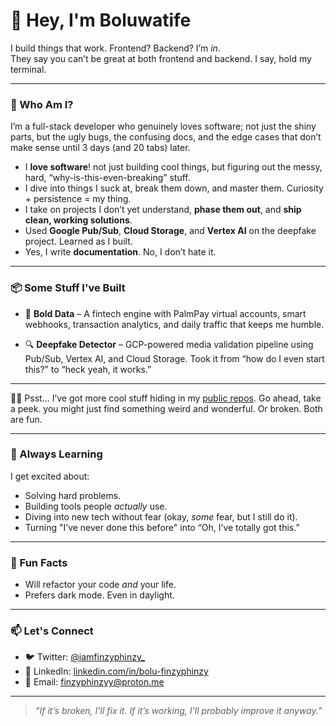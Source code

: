 
# 👋 Hey, I'm Boluwatife

I build things that work. Frontend? Backend? I’m *in*.  
They say you can’t be great at both frontend and backend. I say, hold my terminal.

---

### 🚀 Who Am I?
I’m a full-stack developer who genuinely loves software; not just the shiny parts, but the ugly bugs, the confusing docs, and the edge cases that don’t make sense until 3 days (and 20 tabs) later.

- I **love software**! not just building cool things, but figuring out the messy, hard, “why-is-this-even-breaking” stuff.
- I dive into things I suck at, break them down, and master them. Curiosity + persistence = my thing.
- I take on projects I don’t yet understand, **phase them out**, and **ship clean, working solutions**.
- Used **Google Pub/Sub**, **Cloud Storage**, and **Vertex AI** on the deepfake project. Learned as I built.
- Yes, I write **documentation**. No, I don’t hate it.

---

### 📦 Some Stuff I've Built

- 💸 **Bold Data** – A fintech engine with PalmPay virtual accounts, smart webhooks, transaction analytics, and daily traffic that keeps me humble.

- 🔍 **Deepfake Detector** – GCP-powered media validation pipeline using Pub/Sub, Vertex AI, and Cloud Storage. Took it from “how do I even start this?” to “heck yeah, it works.”

---

🕵️‍♂️ Psst... I’ve got more cool stuff hiding in my [public repos](https://github.com/finzyphinzy/?tab=repositories). Go ahead, take a peek. you might just find something weird and wonderful. Or broken. Both are fun.


---

### 🌱 Always Learning

I get excited about:
- Solving hard problems.
- Building tools people *actually* use.
- Diving into new tech without fear (okay, *some* fear, but I still do it).
- Turning "I’ve never done this before" into “Oh, I’ve totally got this.”

---

### 🎉 Fun Facts

- Will refactor your code *and* your life.  
- Prefers dark mode. Even in daylight.

---

### 📫 Let's Connect

- 🐦 Twitter: [@iamfinzyphinzy_](https://twitter.com/iamfinzyphinzy_)  
- 💼 LinkedIn: [linkedin.com/in/bolu-finzyphinzy](https://linkedin.com/in/bolu-finzyphinzy)  
- 📧 Email: [finzyphinzyy@proton.me](mailto:finzyphinzyy@proton.me)

---

> *“If it’s broken, I’ll fix it. If it’s working, I’ll probably improve it anyway.”*


